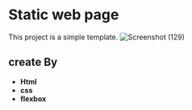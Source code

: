# Static web page

This project is a simple template.
![Screenshot (129)](https://github.com/user-attachments/assets/08c98d29-1bb9-4418-a386-63dc025d06ce)

## create By
- **Html**
- **css**
- **flexbox**
